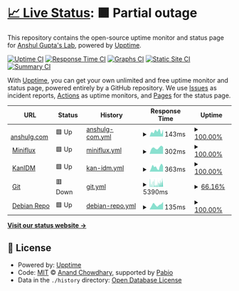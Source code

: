 # [📈 Live Status](https://ansg191-lab.github.io/uptime): <!--live status--> **🟧 Partial outage**

This repository contains the open-source uptime monitor and status page for [Anshul Gupta's Lab](https://anshulg.com), powered by [Upptime](https://github.com/upptime/upptime).

[![Uptime CI](https://github.com/ansg191-lab/uptime/workflows/Uptime%20CI/badge.svg)](https://github.com/ansg191-lab/uptime/actions?query=workflow%3A%22Uptime+CI%22)
[![Response Time CI](https://github.com/ansg191-lab/uptime/workflows/Response%20Time%20CI/badge.svg)](https://github.com/ansg191-lab/uptime/actions?query=workflow%3A%22Response+Time+CI%22)
[![Graphs CI](https://github.com/ansg191-lab/uptime/workflows/Graphs%20CI/badge.svg)](https://github.com/ansg191-lab/uptime/actions?query=workflow%3A%22Graphs+CI%22)
[![Static Site CI](https://github.com/ansg191-lab/uptime/workflows/Static%20Site%20CI/badge.svg)](https://github.com/ansg191-lab/uptime/actions?query=workflow%3A%22Static+Site+CI%22)
[![Summary CI](https://github.com/ansg191-lab/uptime/workflows/Summary%20CI/badge.svg)](https://github.com/ansg191-lab/uptime/actions?query=workflow%3A%22Summary+CI%22)

With [Upptime](https://upptime.js.org), you can get your own unlimited and free uptime monitor and status page, powered entirely by a GitHub repository. We use [Issues](https://github.com/ansg191-lab/uptime/issues) as incident reports, [Actions](https://github.com/ansg191-lab/uptime/actions) as uptime monitors, and [Pages](https://ansg191-lab.github.io/uptime) for the status page.

<!--start: status pages-->
<!-- This summary is generated by Upptime (https://github.com/upptime/upptime) -->
<!-- Do not edit this manually, your changes will be overwritten -->
<!-- prettier-ignore -->
| URL | Status | History | Response Time | Uptime |
| --- | ------ | ------- | ------------- | ------ |
| <img alt="" src="https://icons.duckduckgo.com/ip3/anshulg.com.ico" height="13"> [anshulg.com](https://anshulg.com) | 🟩 Up | [anshulg-com.yml](https://github.com/ansg191-lab/uptime/commits/HEAD/history/anshulg-com.yml) | <details><summary><img alt="Response time graph" src="./graphs/anshulg-com/response-time-week.png" height="20"> 143ms</summary><br><a href="https://status.anshulg.com/history/anshulg-com"><img alt="Response time 205" src="https://img.shields.io/endpoint?url=https%3A%2F%2Fraw.githubusercontent.com%2Fansg191-lab%2Fuptime%2FHEAD%2Fapi%2Fanshulg-com%2Fresponse-time.json"></a><br><a href="https://status.anshulg.com/history/anshulg-com"><img alt="24-hour response time 190" src="https://img.shields.io/endpoint?url=https%3A%2F%2Fraw.githubusercontent.com%2Fansg191-lab%2Fuptime%2FHEAD%2Fapi%2Fanshulg-com%2Fresponse-time-day.json"></a><br><a href="https://status.anshulg.com/history/anshulg-com"><img alt="7-day response time 143" src="https://img.shields.io/endpoint?url=https%3A%2F%2Fraw.githubusercontent.com%2Fansg191-lab%2Fuptime%2FHEAD%2Fapi%2Fanshulg-com%2Fresponse-time-week.json"></a><br><a href="https://status.anshulg.com/history/anshulg-com"><img alt="30-day response time 147" src="https://img.shields.io/endpoint?url=https%3A%2F%2Fraw.githubusercontent.com%2Fansg191-lab%2Fuptime%2FHEAD%2Fapi%2Fanshulg-com%2Fresponse-time-month.json"></a><br><a href="https://status.anshulg.com/history/anshulg-com"><img alt="1-year response time 205" src="https://img.shields.io/endpoint?url=https%3A%2F%2Fraw.githubusercontent.com%2Fansg191-lab%2Fuptime%2FHEAD%2Fapi%2Fanshulg-com%2Fresponse-time-year.json"></a></details> | <details><summary><a href="https://status.anshulg.com/history/anshulg-com">100.00%</a></summary><a href="https://status.anshulg.com/history/anshulg-com"><img alt="All-time uptime 100.00%" src="https://img.shields.io/endpoint?url=https%3A%2F%2Fraw.githubusercontent.com%2Fansg191-lab%2Fuptime%2FHEAD%2Fapi%2Fanshulg-com%2Fuptime.json"></a><br><a href="https://status.anshulg.com/history/anshulg-com"><img alt="24-hour uptime 100.00%" src="https://img.shields.io/endpoint?url=https%3A%2F%2Fraw.githubusercontent.com%2Fansg191-lab%2Fuptime%2FHEAD%2Fapi%2Fanshulg-com%2Fuptime-day.json"></a><br><a href="https://status.anshulg.com/history/anshulg-com"><img alt="7-day uptime 100.00%" src="https://img.shields.io/endpoint?url=https%3A%2F%2Fraw.githubusercontent.com%2Fansg191-lab%2Fuptime%2FHEAD%2Fapi%2Fanshulg-com%2Fuptime-week.json"></a><br><a href="https://status.anshulg.com/history/anshulg-com"><img alt="30-day uptime 100.00%" src="https://img.shields.io/endpoint?url=https%3A%2F%2Fraw.githubusercontent.com%2Fansg191-lab%2Fuptime%2FHEAD%2Fapi%2Fanshulg-com%2Fuptime-month.json"></a><br><a href="https://status.anshulg.com/history/anshulg-com"><img alt="1-year uptime 100.00%" src="https://img.shields.io/endpoint?url=https%3A%2F%2Fraw.githubusercontent.com%2Fansg191-lab%2Fuptime%2FHEAD%2Fapi%2Fanshulg-com%2Fuptime-year.json"></a></details>
| <img alt="" src="https://icons.duckduckgo.com/ip3/miniflux.anshulg.com.ico" height="13"> [Miniflux](https://miniflux.anshulg.com) | 🟩 Up | [miniflux.yml](https://github.com/ansg191-lab/uptime/commits/HEAD/history/miniflux.yml) | <details><summary><img alt="Response time graph" src="./graphs/miniflux/response-time-week.png" height="20"> 302ms</summary><br><a href="https://status.anshulg.com/history/miniflux"><img alt="Response time 564" src="https://img.shields.io/endpoint?url=https%3A%2F%2Fraw.githubusercontent.com%2Fansg191-lab%2Fuptime%2FHEAD%2Fapi%2Fminiflux%2Fresponse-time.json"></a><br><a href="https://status.anshulg.com/history/miniflux"><img alt="24-hour response time 340" src="https://img.shields.io/endpoint?url=https%3A%2F%2Fraw.githubusercontent.com%2Fansg191-lab%2Fuptime%2FHEAD%2Fapi%2Fminiflux%2Fresponse-time-day.json"></a><br><a href="https://status.anshulg.com/history/miniflux"><img alt="7-day response time 302" src="https://img.shields.io/endpoint?url=https%3A%2F%2Fraw.githubusercontent.com%2Fansg191-lab%2Fuptime%2FHEAD%2Fapi%2Fminiflux%2Fresponse-time-week.json"></a><br><a href="https://status.anshulg.com/history/miniflux"><img alt="30-day response time 291" src="https://img.shields.io/endpoint?url=https%3A%2F%2Fraw.githubusercontent.com%2Fansg191-lab%2Fuptime%2FHEAD%2Fapi%2Fminiflux%2Fresponse-time-month.json"></a><br><a href="https://status.anshulg.com/history/miniflux"><img alt="1-year response time 564" src="https://img.shields.io/endpoint?url=https%3A%2F%2Fraw.githubusercontent.com%2Fansg191-lab%2Fuptime%2FHEAD%2Fapi%2Fminiflux%2Fresponse-time-year.json"></a></details> | <details><summary><a href="https://status.anshulg.com/history/miniflux">100.00%</a></summary><a href="https://status.anshulg.com/history/miniflux"><img alt="All-time uptime 99.80%" src="https://img.shields.io/endpoint?url=https%3A%2F%2Fraw.githubusercontent.com%2Fansg191-lab%2Fuptime%2FHEAD%2Fapi%2Fminiflux%2Fuptime.json"></a><br><a href="https://status.anshulg.com/history/miniflux"><img alt="24-hour uptime 100.00%" src="https://img.shields.io/endpoint?url=https%3A%2F%2Fraw.githubusercontent.com%2Fansg191-lab%2Fuptime%2FHEAD%2Fapi%2Fminiflux%2Fuptime-day.json"></a><br><a href="https://status.anshulg.com/history/miniflux"><img alt="7-day uptime 100.00%" src="https://img.shields.io/endpoint?url=https%3A%2F%2Fraw.githubusercontent.com%2Fansg191-lab%2Fuptime%2FHEAD%2Fapi%2Fminiflux%2Fuptime-week.json"></a><br><a href="https://status.anshulg.com/history/miniflux"><img alt="30-day uptime 100.00%" src="https://img.shields.io/endpoint?url=https%3A%2F%2Fraw.githubusercontent.com%2Fansg191-lab%2Fuptime%2FHEAD%2Fapi%2Fminiflux%2Fuptime-month.json"></a><br><a href="https://status.anshulg.com/history/miniflux"><img alt="1-year uptime 99.80%" src="https://img.shields.io/endpoint?url=https%3A%2F%2Fraw.githubusercontent.com%2Fansg191-lab%2Fuptime%2FHEAD%2Fapi%2Fminiflux%2Fuptime-year.json"></a></details>
| <img alt="" src="https://icons.duckduckgo.com/ip3/auth.anshulg.com.ico" height="13"> [KanIDM](https://auth.anshulg.com) | 🟩 Up | [kan-idm.yml](https://github.com/ansg191-lab/uptime/commits/HEAD/history/kan-idm.yml) | <details><summary><img alt="Response time graph" src="./graphs/kan-idm/response-time-week.png" height="20"> 363ms</summary><br><a href="https://status.anshulg.com/history/kan-idm"><img alt="Response time 335" src="https://img.shields.io/endpoint?url=https%3A%2F%2Fraw.githubusercontent.com%2Fansg191-lab%2Fuptime%2FHEAD%2Fapi%2Fkan-idm%2Fresponse-time.json"></a><br><a href="https://status.anshulg.com/history/kan-idm"><img alt="24-hour response time 415" src="https://img.shields.io/endpoint?url=https%3A%2F%2Fraw.githubusercontent.com%2Fansg191-lab%2Fuptime%2FHEAD%2Fapi%2Fkan-idm%2Fresponse-time-day.json"></a><br><a href="https://status.anshulg.com/history/kan-idm"><img alt="7-day response time 363" src="https://img.shields.io/endpoint?url=https%3A%2F%2Fraw.githubusercontent.com%2Fansg191-lab%2Fuptime%2FHEAD%2Fapi%2Fkan-idm%2Fresponse-time-week.json"></a><br><a href="https://status.anshulg.com/history/kan-idm"><img alt="30-day response time 301" src="https://img.shields.io/endpoint?url=https%3A%2F%2Fraw.githubusercontent.com%2Fansg191-lab%2Fuptime%2FHEAD%2Fapi%2Fkan-idm%2Fresponse-time-month.json"></a><br><a href="https://status.anshulg.com/history/kan-idm"><img alt="1-year response time 335" src="https://img.shields.io/endpoint?url=https%3A%2F%2Fraw.githubusercontent.com%2Fansg191-lab%2Fuptime%2FHEAD%2Fapi%2Fkan-idm%2Fresponse-time-year.json"></a></details> | <details><summary><a href="https://status.anshulg.com/history/kan-idm">100.00%</a></summary><a href="https://status.anshulg.com/history/kan-idm"><img alt="All-time uptime 99.88%" src="https://img.shields.io/endpoint?url=https%3A%2F%2Fraw.githubusercontent.com%2Fansg191-lab%2Fuptime%2FHEAD%2Fapi%2Fkan-idm%2Fuptime.json"></a><br><a href="https://status.anshulg.com/history/kan-idm"><img alt="24-hour uptime 100.00%" src="https://img.shields.io/endpoint?url=https%3A%2F%2Fraw.githubusercontent.com%2Fansg191-lab%2Fuptime%2FHEAD%2Fapi%2Fkan-idm%2Fuptime-day.json"></a><br><a href="https://status.anshulg.com/history/kan-idm"><img alt="7-day uptime 100.00%" src="https://img.shields.io/endpoint?url=https%3A%2F%2Fraw.githubusercontent.com%2Fansg191-lab%2Fuptime%2FHEAD%2Fapi%2Fkan-idm%2Fuptime-week.json"></a><br><a href="https://status.anshulg.com/history/kan-idm"><img alt="30-day uptime 99.72%" src="https://img.shields.io/endpoint?url=https%3A%2F%2Fraw.githubusercontent.com%2Fansg191-lab%2Fuptime%2FHEAD%2Fapi%2Fkan-idm%2Fuptime-month.json"></a><br><a href="https://status.anshulg.com/history/kan-idm"><img alt="1-year uptime 99.88%" src="https://img.shields.io/endpoint?url=https%3A%2F%2Fraw.githubusercontent.com%2Fansg191-lab%2Fuptime%2FHEAD%2Fapi%2Fkan-idm%2Fuptime-year.json"></a></details>
| <img alt="" src="https://icons.duckduckgo.com/ip3/git.anshulg.com.ico" height="13"> [Git](https://git.anshulg.com) | 🟥 Down | [git.yml](https://github.com/ansg191-lab/uptime/commits/HEAD/history/git.yml) | <details><summary><img alt="Response time graph" src="./graphs/git/response-time-week.png" height="20"> 5390ms</summary><br><a href="https://status.anshulg.com/history/git"><img alt="Response time 4484" src="https://img.shields.io/endpoint?url=https%3A%2F%2Fraw.githubusercontent.com%2Fansg191-lab%2Fuptime%2FHEAD%2Fapi%2Fgit%2Fresponse-time.json"></a><br><a href="https://status.anshulg.com/history/git"><img alt="24-hour response time 11473" src="https://img.shields.io/endpoint?url=https%3A%2F%2Fraw.githubusercontent.com%2Fansg191-lab%2Fuptime%2FHEAD%2Fapi%2Fgit%2Fresponse-time-day.json"></a><br><a href="https://status.anshulg.com/history/git"><img alt="7-day response time 5390" src="https://img.shields.io/endpoint?url=https%3A%2F%2Fraw.githubusercontent.com%2Fansg191-lab%2Fuptime%2FHEAD%2Fapi%2Fgit%2Fresponse-time-week.json"></a><br><a href="https://status.anshulg.com/history/git"><img alt="30-day response time 5040" src="https://img.shields.io/endpoint?url=https%3A%2F%2Fraw.githubusercontent.com%2Fansg191-lab%2Fuptime%2FHEAD%2Fapi%2Fgit%2Fresponse-time-month.json"></a><br><a href="https://status.anshulg.com/history/git"><img alt="1-year response time 4484" src="https://img.shields.io/endpoint?url=https%3A%2F%2Fraw.githubusercontent.com%2Fansg191-lab%2Fuptime%2FHEAD%2Fapi%2Fgit%2Fresponse-time-year.json"></a></details> | <details><summary><a href="https://status.anshulg.com/history/git">66.16%</a></summary><a href="https://status.anshulg.com/history/git"><img alt="All-time uptime 93.86%" src="https://img.shields.io/endpoint?url=https%3A%2F%2Fraw.githubusercontent.com%2Fansg191-lab%2Fuptime%2FHEAD%2Fapi%2Fgit%2Fuptime.json"></a><br><a href="https://status.anshulg.com/history/git"><img alt="24-hour uptime 84.43%" src="https://img.shields.io/endpoint?url=https%3A%2F%2Fraw.githubusercontent.com%2Fansg191-lab%2Fuptime%2FHEAD%2Fapi%2Fgit%2Fuptime-day.json"></a><br><a href="https://status.anshulg.com/history/git"><img alt="7-day uptime 66.16%" src="https://img.shields.io/endpoint?url=https%3A%2F%2Fraw.githubusercontent.com%2Fansg191-lab%2Fuptime%2FHEAD%2Fapi%2Fgit%2Fuptime-week.json"></a><br><a href="https://status.anshulg.com/history/git"><img alt="30-day uptime 85.71%" src="https://img.shields.io/endpoint?url=https%3A%2F%2Fraw.githubusercontent.com%2Fansg191-lab%2Fuptime%2FHEAD%2Fapi%2Fgit%2Fuptime-month.json"></a><br><a href="https://status.anshulg.com/history/git"><img alt="1-year uptime 93.86%" src="https://img.shields.io/endpoint?url=https%3A%2F%2Fraw.githubusercontent.com%2Fansg191-lab%2Fuptime%2FHEAD%2Fapi%2Fgit%2Fuptime-year.json"></a></details>
| <img alt="" src="https://icons.duckduckgo.com/ip3/apt.anshulg.com.ico" height="13"> [Debian Repo](https://apt.anshulg.com) | 🟩 Up | [debian-repo.yml](https://github.com/ansg191-lab/uptime/commits/HEAD/history/debian-repo.yml) | <details><summary><img alt="Response time graph" src="./graphs/debian-repo/response-time-week.png" height="20"> 135ms</summary><br><a href="https://status.anshulg.com/history/debian-repo"><img alt="Response time 132" src="https://img.shields.io/endpoint?url=https%3A%2F%2Fraw.githubusercontent.com%2Fansg191-lab%2Fuptime%2FHEAD%2Fapi%2Fdebian-repo%2Fresponse-time.json"></a><br><a href="https://status.anshulg.com/history/debian-repo"><img alt="24-hour response time 207" src="https://img.shields.io/endpoint?url=https%3A%2F%2Fraw.githubusercontent.com%2Fansg191-lab%2Fuptime%2FHEAD%2Fapi%2Fdebian-repo%2Fresponse-time-day.json"></a><br><a href="https://status.anshulg.com/history/debian-repo"><img alt="7-day response time 135" src="https://img.shields.io/endpoint?url=https%3A%2F%2Fraw.githubusercontent.com%2Fansg191-lab%2Fuptime%2FHEAD%2Fapi%2Fdebian-repo%2Fresponse-time-week.json"></a><br><a href="https://status.anshulg.com/history/debian-repo"><img alt="30-day response time 129" src="https://img.shields.io/endpoint?url=https%3A%2F%2Fraw.githubusercontent.com%2Fansg191-lab%2Fuptime%2FHEAD%2Fapi%2Fdebian-repo%2Fresponse-time-month.json"></a><br><a href="https://status.anshulg.com/history/debian-repo"><img alt="1-year response time 132" src="https://img.shields.io/endpoint?url=https%3A%2F%2Fraw.githubusercontent.com%2Fansg191-lab%2Fuptime%2FHEAD%2Fapi%2Fdebian-repo%2Fresponse-time-year.json"></a></details> | <details><summary><a href="https://status.anshulg.com/history/debian-repo">100.00%</a></summary><a href="https://status.anshulg.com/history/debian-repo"><img alt="All-time uptime 99.98%" src="https://img.shields.io/endpoint?url=https%3A%2F%2Fraw.githubusercontent.com%2Fansg191-lab%2Fuptime%2FHEAD%2Fapi%2Fdebian-repo%2Fuptime.json"></a><br><a href="https://status.anshulg.com/history/debian-repo"><img alt="24-hour uptime 100.00%" src="https://img.shields.io/endpoint?url=https%3A%2F%2Fraw.githubusercontent.com%2Fansg191-lab%2Fuptime%2FHEAD%2Fapi%2Fdebian-repo%2Fuptime-day.json"></a><br><a href="https://status.anshulg.com/history/debian-repo"><img alt="7-day uptime 100.00%" src="https://img.shields.io/endpoint?url=https%3A%2F%2Fraw.githubusercontent.com%2Fansg191-lab%2Fuptime%2FHEAD%2Fapi%2Fdebian-repo%2Fuptime-week.json"></a><br><a href="https://status.anshulg.com/history/debian-repo"><img alt="30-day uptime 100.00%" src="https://img.shields.io/endpoint?url=https%3A%2F%2Fraw.githubusercontent.com%2Fansg191-lab%2Fuptime%2FHEAD%2Fapi%2Fdebian-repo%2Fuptime-month.json"></a><br><a href="https://status.anshulg.com/history/debian-repo"><img alt="1-year uptime 99.98%" src="https://img.shields.io/endpoint?url=https%3A%2F%2Fraw.githubusercontent.com%2Fansg191-lab%2Fuptime%2FHEAD%2Fapi%2Fdebian-repo%2Fuptime-year.json"></a></details>

<!--end: status pages-->

[**Visit our status website →**](https://ansg191-lab.github.io/uptime)

## 📄 License

- Powered by: [Upptime](https://github.com/upptime/upptime)
- Code: [MIT](./LICENSE) © [Anand Chowdhary](https://anandchowdhary.com), supported by [Pabio](https://pabio.com)
- Data in the `./history` directory: [Open Database License](https://opendatacommons.org/licenses/odbl/1-0/)
